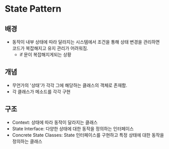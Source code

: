 # State Pattern

## 배경
- 동작이 내부 상태에 따라 달라지는 시스템에서 조건을 통해 상태 변경을 관리하면 코드가 복잡해지고 유지 관리가 어려워짐. 
  - if 문이 복잡해지게되는 상황

## 개념
- 무언가의 '상태'가 각각 그에 해당하는 클래스의 객체로 존재함.
- 각 클래스가 메소드를 각각 구현

## 구조
- Context: 상태에 따라 동작이 달라지는 클래스
- State Interface: 다양한 상태에 대한 동작을 정의하는 인터페이스
- Concrete State Classes: State 인터페이스를 구현하고 특정 상태에 대한 동작을 정의하는 클래스